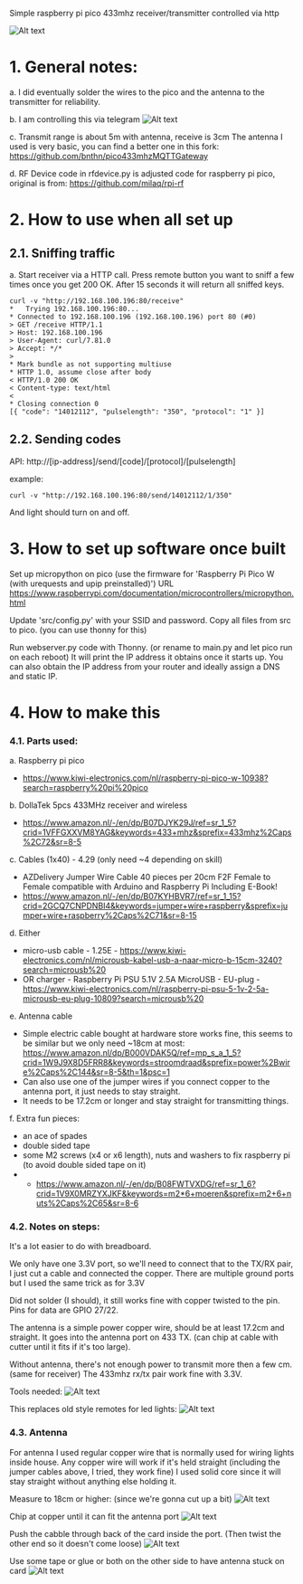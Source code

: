 Simple raspberry pi pico 433mhz receiver/transmitter controlled via http

![Alt text](/pictures/endproduct.jpg "")

# 1. General notes:

a. I did eventually solder the wires to the pico and the antenna to the transmitter for reliability.

b. I am controlling this via telegram
![Alt text](/pictures/433mhz_5.jpg "")

c. Transmit range is about 5m with antenna, receive is 3cm
The antenna I used is very basic, you can find a better one in this fork: https://github.com/bnthn/pico433mhzMQTTGateway

d. RF Device code in rfdevice.py is adjusted code for raspberry pi pico, original is from: https://github.com/milaq/rpi-rf

# 2. How to use when all set up

## 2.1. Sniffing traffic

a. Start receiver via a HTTP call. Press remote button you want to sniff a few times once you get 200 OK.
   After 15 seconds it will return all sniffed keys.

```
curl -v "http://192.168.100.196:80/receive"
*   Trying 192.168.100.196:80...
* Connected to 192.168.100.196 (192.168.100.196) port 80 (#0)
> GET /receive HTTP/1.1
> Host: 192.168.100.196
> User-Agent: curl/7.81.0
> Accept: */*
> 
* Mark bundle as not supporting multiuse
* HTTP 1.0, assume close after body
< HTTP/1.0 200 OK
< Content-type: text/html
< 
* Closing connection 0
[{ "code": "14012112", "pulselength": "350", "protocol": "1" }]
```

## 2.2. Sending codes

API: http://[ip-address]/send/[code]/[protocol]/[pulselength]

example:
```
curl -v "http://192.168.100.196:80/send/14012112/1/350"
```

And light should turn on and off.


# 3. How to set up software once built

Set up micropython on pico (use the firmware for 'Raspberry Pi Pico W (with urequests and upip preinstalled)')
URL https://www.raspberrypi.com/documentation/microcontrollers/micropython.html

Update 'src/config.py' with your SSID and password.
Copy all files from src to pico. (you can use thonny for this)

Run webserver.py code with Thonny. (or rename to main.py and let pico run on each reboot)
It will print the IP address it obtains once it starts up. You can also obtain the IP address from your router and ideally assign a DNS and static IP.


# 4. How to make this

### 4.1. Parts used:

a. Raspberry pi pico
- https://www.kiwi-electronics.com/nl/raspberry-pi-pico-w-10938?search=raspberry%20pi%20pico

b. DollaTek 5pcs 433MHz receiver and wireless
- https://www.amazon.nl/-/en/dp/B07DJYK29J/ref=sr_1_5?crid=1VFFGXXVM8YAG&keywords=433+mhz&sprefix=433mhz%2Caps%2C72&sr=8-5


c. Cables (1x40) - 4.29 (only need ~4 depending on skill)
- AZDelivery Jumper Wire Cable 40 pieces per 20cm F2F Female to Female compatible with Arduino and Raspberry Pi Including E-Book!
- https://www.amazon.nl/-/en/dp/B07KYHBVR7/ref=sr_1_15?crid=2GCQ7CNPDNBI4&keywords=jumper+wire+raspberry&sprefix=jumper+wire+raspberry%2Caps%2C71&sr=8-15

d. Either
- micro-usb cable - 1.25E - https://www.kiwi-electronics.com/nl/microusb-kabel-usb-a-naar-micro-b-15cm-3240?search=microusb%20
- OR charger - Raspberry Pi PSU 5.1V 2.5A MicroUSB - EU-plug - https://www.kiwi-electronics.com/nl/raspberry-pi-psu-5-1v-2-5a-microusb-eu-plug-10809?search=microusb%20

e. Antenna cable
- Simple electric cable bought at hardware store works fine,  this seems to be similar but we only need ~18cm at most: https://www.amazon.nl/dp/B000VDAK5Q/ref=mp_s_a_1_5?crid=1W9J9X8D5FRR8&keywords=stroomdraad&sprefix=power%2Bwire%2Caps%2C144&sr=8-5&th=1&psc=1
- Can also use one of the jumper wires if you connect copper to the antenna port, it just needs to stay straight.
- It needs to be 17.2cm or longer and stay straight for transmitting things.

f. Extra fun pieces:
- an ace of spades
- double sided tape
- some M2 screws (x4 or x6 length), nuts and washers to fix raspberry pi (to avoid double sided tape on it)
- - https://www.amazon.nl/-/en/dp/B08FWTVXDG/ref=sr_1_6?crid=1V9X0MRZYXJKF&keywords=m2*6+moeren&sprefix=m2+6+nuts%2Caps%2C65&sr=8-6


### 4.2. Notes on steps:

It's a lot easier to do with breadboard.

We only have one 3.3V port, so we'll need to connect that to the TX/RX pair, I just cut a cable and connected the copper.
There are multiple ground ports but I used the same trick as for 3.3V

Did not solder (I should), it still works fine with copper twisted to the pin.
Pins for data are GPIO 27/22.

The antenna is a simple power copper wire, should be at least 17.2cm and straight. It goes into the antenna port on 433 TX. (can chip at cable with cutter until it fits if it's too large).

Without antenna, there's not enough power to transmit more then a few cm. (same for receiver)
The 433mhz rx/tx pair work fine with 3.3V.

Tools needed:
![Alt text](/pictures/whatsneeded.jpg "")

This replaces old style remotes for led lights:
![Alt text](/pictures/replacement.jpg "")

### 4.3. Antenna

For antenna I used regular copper wire that is normally used for wiring lights inside house.
Any copper wire will work if it's held straight (including the jumper cables above, I tried, they work fine)
I used solid core since it will stay straight without anything else holding it.

Measure to 18cm or higher: (since we're gonna cut up a bit)
![Alt text](/pictures/antenna_1.jpg "")

Chip at copper until it can fit the antenna port
![Alt text](/pictures/antenna_2.jpg "")

Push the cabble through back of the card inside the port. (Then twist the other end so it doesn't come loose)
![Alt text](/pictures/antenna_3.jpg "")

Use some tape or glue or both on the other side to have antenna stuck on card
![Alt text](/pictures/antenna_4.jpg "")
